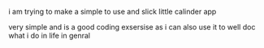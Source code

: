 i am trying to make a simple to use and slick little calinder app

very simple and is a good coding exsersise as i can also use it to well doc what i do in life in genral
